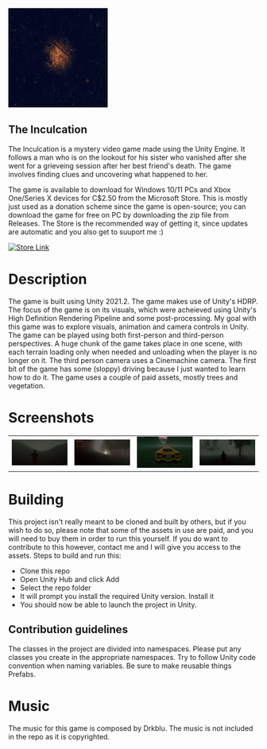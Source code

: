 <img src="Assets/Images/CultGame.png" width="200" height="200" />
<h2>The Inculcation</h2>

The Inculcation is a mystery video game made using the Unity Engine. It follows a man who is on the lookout for his sister who vanished after she went for a grieveing session after her best friend's death. The game involves finding clues and uncovering what happened to her. 

The game is available to download for Windows 10/11 PCs and Xbox One/Series X devices for C$2.50 from the Microsoft Store. This is mostly just used as a donation scheme since the game is open-source; you can download the game for free on PC by downloading the zip file from Releases. The Store is the recommended way of getting it, since updates are automatic and you also get to suuport me :)

<a href='https://www.microsoft.com/store/apps/9NL83N6P1RM9'><img src='https://developer.microsoft.com/en-us/store/badges/images/English_get-it-from-MS.png' alt='Store Link' height="50px"/></a>

# Description
The game is built using Unity 2021.2. The game makes use of Unity's HDRP. The focus of the game is on its visuals, which were acheieved using Unity's High Definition Rendering Pipeline and some post-processing. My goal with this game was to explore visuals, animation and camera controls in Unity. The game can be played using both first-person and third-person perspectives. A huge chunk of the game takes place in one scene, with each terrain loading only when needed and unloading when the player is no longer on it. The third person camera uses a Cinemachine camera. The first bit of the game has some (sloppy) driving because I just wanted to learn how to do it. The game uses a couple of paid assets, mostly trees and vegetation.

# Screenshots
<table><tr>
<td> <img src="Screenshots/1.png" alt="Drawing" style="width: 500px;"/> </td>
<td> <img src="Screenshots/2.png" alt="Drawing" style="width: 500px;"/> </td>
<td> <img src="Screenshots/3.png" alt="Drawing" style="width: 500px;"/> </td>
<td> <img src="Screenshots/4.png" alt="Drawing" style="width: 500px;"/> </td>
</tr></table>

# Building
This project isn't really meant to be cloned and built by others, but if you wish to do so, please note that some of the assets in use are paid, and you will need to buy them in order to run this yourself. If you do want to contribute to this however, contact me and I will give you access to the assets. 
Steps to build and run this:
- Clone this repo
- Open Unity Hub and click Add
- Select the repo folder
- It will prompt you install the required Unity version. Install it
- You should now be able to launch the project in Unity. 

## Contribution guidelines
The classes in the project are divided into namespaces. Please put any classes you create in the appropriate namespaces. Try to follow Unity code convention when naming variables. Be sure to make reusable things Prefabs. 

# Music
The music for this game is composed by Drkblu. The music is not included in the repo as it is copyrighted. 
